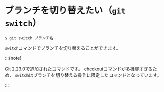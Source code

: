 # ブランチを切り替えたい（`git switch`）

```console
$ git switch ブランチ名
```

`switch`コマンドでブランチを切り替えることができます。

:::{note}

Git 2.23.0で追加されたコマンドです。
[checkout](./git-checkout.md)コマンドが多機能すぎるため、
`switch`はブランチを切り替える操作に限定したコマンドとなっています。

:::

